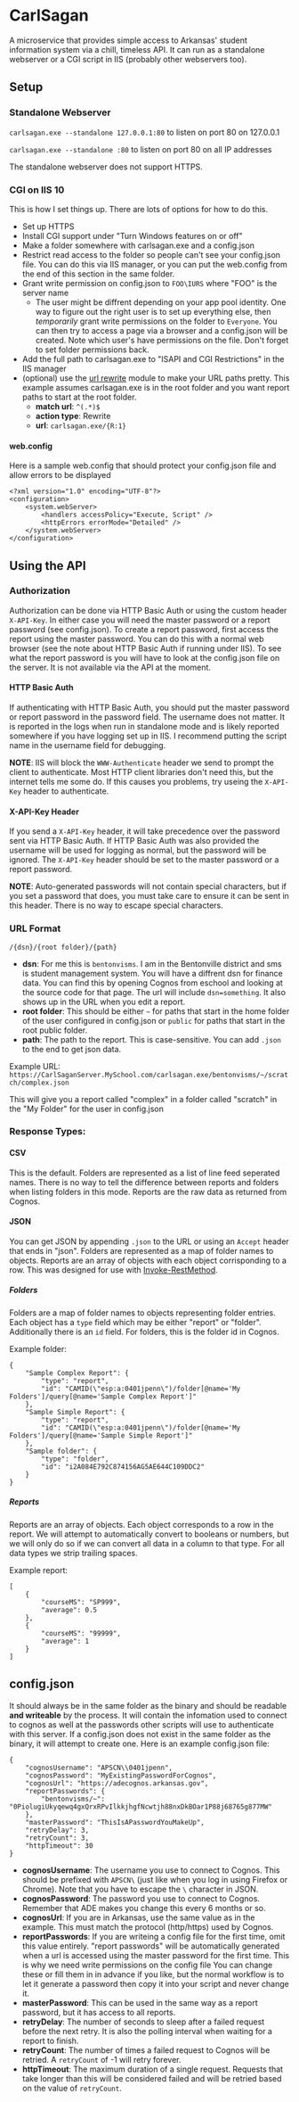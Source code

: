 # CarlSagan
A microservice that provides simple access to Arkansas' student information system via a chill, timeless API. It can run as a standalone webserver or a CGI script in IIS (probably other webservers too).

## Setup

### Standalone Webserver
`carlsagan.exe --standalone 127.0.0.1:80` to listen on port 80 on 127.0.0.1

`carlsagan.exe --standalone :80` to listen on port 80 on all IP addresses

The standalone webserver does not support HTTPS.

### CGI on IIS 10
This is how I set things up. There are lots of options for how to do this.
* Set up HTTPS
* Install CGI support under "Turn Windows features on or off"
* Make a folder somewhere with carlsagan.exe and a config.json
* Restrict read access to the folder so people can't see your config.json file. You can do this via IIS manager, or you can put the web.config from the end of this section in the same folder.
* Grant write permission on config.json to `FOO\IURS` where "FOO" is the server name
	* The user might be diffrent depending on your app pool identity. One way to figure out the right user is to set up everything else, then *temporarily* grant write permissions on the folder to `Everyone`. You can then try to access a page via a browser and a config.json will be created. Note which user's have permissions on the file. Don't forget to set folder permissions back.
 * Add the full path to carlsagan.exe to "ISAPI and CGI Restrictions" in the IIS manager
 * (optional) use the [url rewrite](https://www.iis.net/downloads/microsoft/url-rewrite) module to make your URL paths pretty. This example assumes carlsagan.exe is in the root folder and you want report paths to start at the root folder.
	 * **match url**: `^(.*)$`
	 * **action type**: Rewrite
	 * **url**: `carlsagan.exe/{R:1}`

#### web.config
Here is a sample web.config that should protect your config.json file and allow errors to be displayed
```
<?xml version="1.0" encoding="UTF-8"?>
<configuration>
	<system.webServer>
		<handlers accessPolicy="Execute, Script" />
		<httpErrors errorMode="Detailed" />
	</system.webServer>
</configuration>
```

## Using the API

### Authorization
Authorization can be done via HTTP Basic Auth or using the custom header `X-API-Key`. In either case you will need the master password or a report password (see config.json). To create a report password, first access the report using the master password. You can do this with a normal web browser (see the note about HTTP Basic Auth if running under IIS). To see what the report password is you will have to look at the config.json file on the server. It is not available via the API at the moment.
#### HTTP Basic Auth
If authenticating with HTTP Basic Auth, you should put the master password or report password in the password field. The username does not matter. It is reported in the logs when run in standalone mode and is likely reported somewhere if you have logging set up in IIS. I recommend putting the script name in the username field for debugging.

**NOTE**: IIS will block the `WWW-Authenticate` header we send to prompt the client to authenticate. Most HTTP client libraries don't need this, but the internet tells me some do. If this causes you problems, try useing the `X-API-Key` header to authenticate.

#### X-API-Key Header
If you send a `X-API-Key` header, it will take precedence over the password sent via HTTP Basic Auth. If HTTP Basic Auth was also provided the username will be used for logging as normal, but the password will be ignored. The `X-API-Key` header should be set to the master password or a report password.

**NOTE**: Auto-generated passwords will not contain special characters, but if you set a password that does, you must take care to ensure it can be sent in this header. There is no way to escape special characters.

### URL Format
`/{dsn}/{root folder}/{path}`

* **dsn**: For me this is `bentonvisms`. I am in the Bentonville district and sms is student management system. You will have a diffrent dsn for finance data. You can find this by opening Cognos from eschool and looking at the source code for that page. The url will include `dsn=something`. It also shows up in the URL when you edit a report.
* **root folder**: This should be either `~` for paths that start in the home folder of the user configured in config.json or `public` for paths that start in the root public folder.
* **path**: The path to the report. This is case-sensitive. You can add `.json` to the end to get json data.

Example URL: `https://CarlSaganServer.MySchool.com/carlsagan.exe/bentonvisms/~/scratch/complex.json`

This will give you a report called "complex" in a folder called "scratch" in the "My Folder" for the user in config.json

### Response Types:
#### CSV
This is the default. Folders are represented as a list of line feed seperated names. There is no way to tell the difference between reports and folders when listing folders in this mode. Reports are the raw data as returned from Cognos.

#### JSON
You can get JSON by appending `.json` to the URL or using an `Accept` header that ends in "json". Folders are represented as a map of folder names to objects. Reports are an array of objects with each object corrisponding to a row. This was designed for use with [Invoke-RestMethod](https://docs.microsoft.com/en-us/powershell/module/microsoft.powershell.utility/Invoke-RestMethod).

##### Folders
Folders are a map of folder names to objects representing folder entries. Each object has a `type` field which may be either "report" or "folder". Additionally there is an `id` field. For folders, this is the folder id in Cognos.

Example folder:
```
{
	"Sample Complex Report": {
		"type": "report",
		"id": "CAMID(\"esp:a:0401jpenn\")/folder[@name='My Folders']/query[@name='Sample Complex Report']"
	},
	"Sample Simple Report": {
		"type": "report",
		"id": "CAMID(\"esp:a:0401jpenn\")/folder[@name='My Folders']/query[@name='Sample Simple Report']"
	},
	"Sample folder": {
		"type": "folder",
		"id": "i2A084E792C874156AG5AE644C109DDC2"
	}
}
```

##### Reports
Reports are an array of objects. Each object corresponds to a row in the report. We will attempt to automatically convert to booleans or numbers, but we will only do so if we can convert all data in a column to that type. For all data types we strip trailing spaces.

Example report:
```
[
	{
		"courseMS": "SP999",
		"average": 0.5
	},
	{
		"courseMS": "99999",
		"average": 1
	}
]
```

## config.json
It should always be in the same folder as the binary and should be readable **and writeable** by the process. It will contain the infomation used to connect to cognos as well at the passwords other scripts will use to authenticate with this server. If a config.json does not exist in the same folder as the binary, it will attempt to create one. Here is an example config.json file:
```
{
	"cognosUsername": "APSCN\\0401jpenn",
	"cognosPassword": "MyExistingPasswordForCognos",
	"cognosUrl": "https://adecognos.arkansas.gov",
	"reportPasswords": {
		"bentonvisms/~": "0PiolugiUkyqewq4gxQrxRPvIlkkjhgfNcwtjh88nxDkBOar1P88j68765g877MW"
	},
	"masterPassword": "ThisIsAPasswordYouMakeUp",
	"retryDelay": 3,
	"retryCount": 3,
	"httpTimeout": 30
}
```

* **cognosUsername**: The username you use to connect to Cognos. This should be prefixed with `APSCN\` (just like when you log in using Firefox or Chrome). Note that you have to escape the `\` character in JSON.
* **cognosPassword**: The password you use to connect to Cognos. Remember that ADE makes you change this every 6 months or so.
* **cognosUrl**: If you are in Arkansas, use the same value as in the example. This must match the protocol (http/https) used by Cognos.
* **reportPasswords**: If you are writeing a config file for the first time, omit this value entirely. "report passwords" will be automatically generated when a url is accessed using the master password for the first time. This is why we need write permissions on the config file You can change these or fill them in in advance if you like, but the normal workflow is to let it generate a password then copy it into your script and never change it.
* **masterPassword**: This can be used in the same way as a report password, but it has access to all reports.
* **retryDelay**: The number of seconds to sleep after a failed request before the next retry. It is also the polling interval when waiting for a report to finish.
* **retryCount**: The number of times a failed request to Cognos will be retried. A `retryCount` of -1 will retry forever. 
* **httpTimeout**: The maximum duration of a single request. Requests that take longer than this will be considered failed and will be retried based on the value of `retryCount`.
